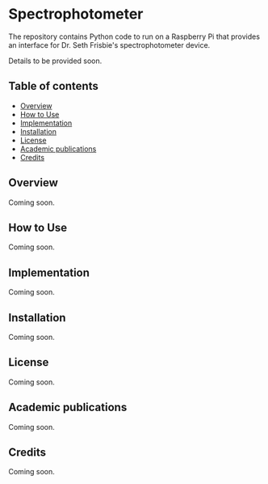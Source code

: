 # Spectrophotometer 

<!--
<div>
  <p align="center">
    <img src="pictures/logo.png" width="800"> 
  </p>
</div>
-->

The repository contains Python code to run on a Raspberry Pi that provides an
interface for Dr. Seth Frisbie's spectrophotometer device.

Details to be provided soon.

<!--
ThePhish is an automated phishing email analysis tool based on [TheHive](https://github.com/TheHive-Project/TheHive), [Cortex](https://github.com/TheHive-Project/Cortex/) and [MISP](https://github.com/MISP/MISP). It is a web application written in Python 3 and based on Flask that automates the entire analysis process starting from the extraction of the observables from the header and the body of an email to the elaboration of a verdict which is final in most cases. In addition, it allows the analyst to intervene in the analysis process and obtain further details on the email being analyzed if necessary. In order to interact with TheHive and Cortex, it uses [TheHive4py](https://github.com/TheHive-Project/TheHive4py) and [Cortex4py](https://github.com/TheHive-Project/Cortex4py), which are the Python API clients that allow using the REST APIs made available by TheHive and Cortex respectively.

![OS](https://img.shields.io/badge/OS-Linux-red?style=flat&logo=linux)
[![made-with-python](https://img.shields.io/badge/Made%20with-Python%203.8-1f425f.svg?logo=python)](https://www.python.org/)
[![Docker](https://img.shields.io/badge/Docker-available-green.svg?style=flat&logo=docker)](https://github.com/emalderson/ThePhish/tree/master/docker)
[![Maintenance](https://img.shields.io/badge/Maintained-yes-green.svg)](https://github.com/emalderson/ThePhish)
[![GitHub](https://img.shields.io/github/license/emalderson/ThePhish)](https://github.com/emalderson/ThePhish/blob/master/LICENSE)
[![Documentation](https://img.shields.io/badge/Documentation-complete-green.svg?style=flat)](https://github.com/emalderson/ThePhish)

-->

## Table of contents

* [Overview](#overview)
* [How to Use](#how-to-use)
* [Implementation](#implementation)
* [Installation](#installation)
* [License](#license)
* [Academic publications](#academic-publications)
* [Credits](#credits)


## Overview

Coming soon.

## How to Use

Coming soon.

## Implementation

Coming soon.

## Installation

Coming soon.

<!--
1. Clone the repository
	```    
	$ git clone https://github.com/emalderson/ThePhish.git
	```
 2. Create a Python virtual environment and activate it (it is good practice but it is not required)
	```     
	$ cd ThePhish/app
	$ sudo apt install python3-venv
	$ python3 -m venv venv
	$ source venv/bin/activate
	 ```
 3. Install the requirements
	```
	$ pip install -r requirements.txt
	```

-->

## License

Coming soon.

<!--

ThePhish is an open-source and free software released under the [AGPL](https://github.com/emalderson/ThePhish/blob/master/LICENSE) (Affero General Public License).

-->

## Academic publications

Coming soon.

## Credits

Coming soon.
